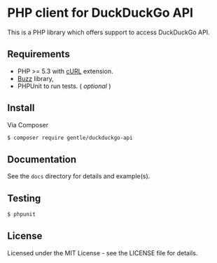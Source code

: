 # PHP client for DuckDuckGo API

This is a PHP library which offers support to access DuckDuckGo API.

## Requirements

* PHP >= 5.3 with [cURL](http://php.net/manual/en/book.curl.php) extension.
* [Buzz](https://github.com/kriswallsmith/Buzz) library,
* PHPUnit to run tests. ( _optional_ )

## Install

Via Composer

``` bash
$ composer require gentle/duckduckgo-api
```

## Documentation

See the `docs` directory for details and example(s).

## Testing

``` bash
$ phpunit
```

## License

Licensed under the MIT License - see the LICENSE file for details.
